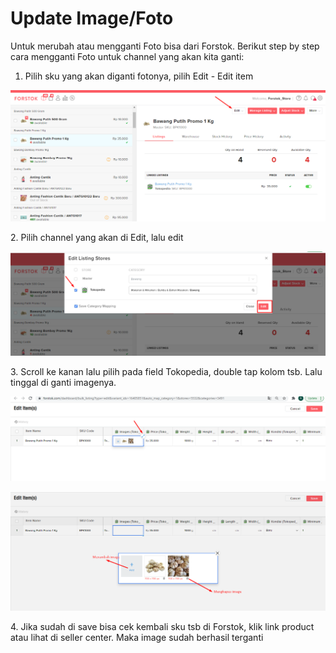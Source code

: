 # Update Image/Foto

Untuk merubah atau mengganti Foto bisa dari Forstok. Berikut step by step cara mengganti Foto untuk channel yang akan kita ganti:

1. Pilih sku yang akan diganti fotonya, pilih Edit - Edit item

![](<../../.gitbook/assets/image (443) (1) (1) (1) (1).png>)

2\. Pilih channel yang akan di Edit, lalu edit

![](<../../.gitbook/assets/image (444) (1) (1) (1).png>)

3\. Scroll ke kanan lalu pilih pada field Tokopedia, double tap kolom tsb. Lalu tinggal di ganti imagenya.

![](<../../.gitbook/assets/image (442) (1) (1).png>)

![](<../../.gitbook/assets/image (446) (1) (1) (1) (1).png>)

4\. Jika sudah di save bisa cek kembali sku tsb di Forstok, klik link product atau lihat di seller center. Maka image sudah berhasil terganti&#x20;
